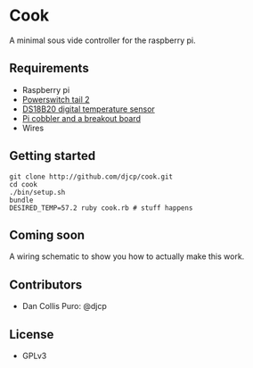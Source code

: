 # Cook

A minimal sous vide controller for the raspberry pi.

## Requirements

* Raspberry pi
* [Powerswitch tail 2](https://www.adafruit.com/products/268)
* [DS18B20 digital temperature sensor](https://www.adafruit.com/products/642)
* [Pi cobbler and a breakout board](https://www.adafruit.com/products/914)
* Wires

## Getting started

    git clone http://github.com/djcp/cook.git
    cd cook
    ./bin/setup.sh  
    bundle
    DESIRED_TEMP=57.2 ruby cook.rb # stuff happens

## Coming soon

A wiring schematic to show you how to actually make this work.

## Contributors

* Dan Collis Puro: @djcp

## License

* GPLv3
